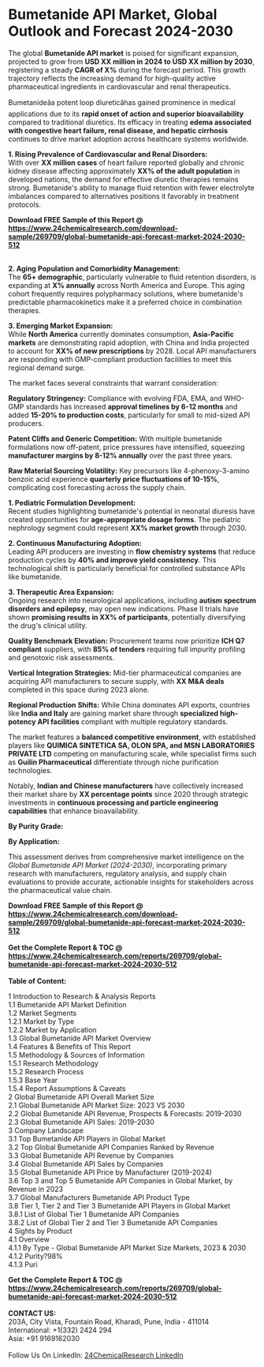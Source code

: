 <h1>Bumetanide API Market, Global Outlook and Forecast 2024-2030</h1><p>The global <strong>Bumetanide API market</strong> is poised for significant expansion, projected to grow from <strong>USD XX million in 2024 to USD XX million by 2030</strong>, registering a steady <strong>CAGR of X%</strong> during the forecast period. This growth trajectory reflects the increasing demand for high-quality active pharmaceutical ingredients in cardiovascular and renal therapeutics.</p><p>Bumetanideâa potent loop diureticâhas gained prominence in medical applications due to its <strong>rapid onset of action and superior bioavailability</strong> compared to traditional diuretics. Its efficacy in treating <strong>edema associated with congestive heart failure, renal disease, and hepatic cirrhosis</strong> continues to drive market adoption across healthcare systems worldwide.</p><p><strong>1. Rising Prevalence of Cardiovascular and Renal Disorders:</strong><br>
With over <strong>XX million cases</strong> of heart failure reported globally and chronic kidney disease affecting approximately <strong>XX% of the adult population</strong> in developed nations, the demand for effective diuretic therapies remains strong. Bumetanide's ability to manage fluid retention with fewer electrolyte imbalances compared to alternatives positions it favorably in treatment protocols.</p><div><b>Download FREE Sample of this Report @ 
            <a href="https://www.24chemicalresearch.com/download-sample/269709/global-bumetanide-api-forecast-market-2024-2030-512">
            https://www.24chemicalresearch.com/download-sample/269709/global-bumetanide-api-forecast-market-2024-2030-512</a></b></div><br><p><strong>2. Aging Population and Comorbidity Management:</strong><br>
The <strong>65+ demographic</strong>, particularly vulnerable to fluid retention disorders, is expanding at <strong>X% annually</strong> across North America and Europe. This aging cohort frequently requires polypharmacy solutions, where bumetanide's predictable pharmacokinetics make it a preferred choice in combination therapies.</p><p><strong>3. Emerging Market Expansion:</strong><br>
While <strong>North America</strong> currently dominates consumption, <strong>Asia-Pacific markets</strong> are demonstrating rapid adoption, with China and India projected to account for <strong>XX% of new prescriptions</strong> by 2028. Local API manufacturers are responding with GMP-compliant production facilities to meet this regional demand surge.</p><p>The market faces several constraints that warrant consideration:</p><p><strong>Regulatory Stringency:</strong> Compliance with evolving FDA, EMA, and WHO-GMP standards has increased <strong>approval timelines by 6-12 months</strong> and added <strong>15-20% to production costs</strong>, particularly for small to mid-sized API producers.</p><p><strong>Patent Cliffs and Generic Competition:</strong> With multiple bumetanide formulations now off-patent, price pressures have intensified, squeezing <strong>manufacturer margins by 8-12% annually</strong> over the past three years.</p><p><strong>Raw Material Sourcing Volatility:</strong> Key precursors like 4-phenoxy-3-amino benzoic acid experience <strong>quarterly price fluctuations of 10-15%</strong>, complicating cost forecasting across the supply chain.</p><p><strong>1. Pediatric Formulation Development:</strong><br>
Recent studies highlighting bumetanide's potential in neonatal diuresis have created opportunities for <strong>age-appropriate dosage forms</strong>. The pediatric nephrology segment could represent <strong>XX% market growth</strong> through 2030.</p><p><strong>2. Continuous Manufacturing Adoption:</strong><br>
Leading API producers are investing in <strong>flow chemistry systems</strong> that reduce production cycles by <strong>40% and improve yield consistency</strong>. This technological shift is particularly beneficial for controlled substance APIs like bumetanide.</p><p><strong>3. Therapeutic Area Expansion:</strong><br>
Ongoing research into neurological applications, including <strong>autism spectrum disorders and epilepsy</strong>, may open new indications. Phase II trials have shown <strong>promising results in XX% of participants</strong>, potentially diversifying the drug's clinical utility.</p><p><strong>Quality Benchmark Elevation:</strong> Procurement teams now prioritize <strong>ICH Q7 compliant</strong> suppliers, with <strong>85% of tenders</strong> requiring full impurity profiling and genotoxic risk assessments.</p><p><strong>Vertical Integration Strategies:</strong> Mid-tier pharmaceutical companies are acquiring API manufacturers to secure supply, with <strong>XX M&amp;A deals</strong> completed in this space during 2023 alone.</p><p><strong>Regional Production Shifts:</strong> While China dominates API exports, countries like <strong>India and Italy</strong> are gaining market share through <strong>specialized high-potency API facilities</strong> compliant with multiple regulatory standards.</p><p>The market features a <strong>balanced competitive environment</strong>, with established players like <strong>QUIMICA SINTETICA SA, OLON SPA, and MSN LABORATORIES PRIVATE LTD</strong> competing on manufacturing scale, while specialist firms such as <strong>Guilin Pharmaceutical</strong> differentiate through niche purification technologies.</p><p>Notably, <strong>Indian and Chinese manufacturers</strong> have collectively increased their market share by <strong>XX percentage points</strong> since 2020 through strategic investments in <strong>continuous processing and particle engineering capabilities</strong> that enhance bioavailability.</p><p><strong>By Purity Grade:</strong></p><p><strong>By Application:</strong></p><p>This assessment derives from comprehensive market intelligence on the <em>Global Bumetanide API Market (2024-2030)</em>, incorporating primary research with manufacturers, regulatory analysis, and supply chain evaluations to provide accurate, actionable insights for stakeholders across the pharmaceutical value chain.</p><div><b>Download FREE Sample of this Report @ 
            <a href="https://www.24chemicalresearch.com/download-sample/269709/global-bumetanide-api-forecast-market-2024-2030-512">
            https://www.24chemicalresearch.com/download-sample/269709/global-bumetanide-api-forecast-market-2024-2030-512</a></b></div><br><div><b>Get the Complete Report & TOC @ 
            <a href="https://www.24chemicalresearch.com/reports/269709/global-bumetanide-api-forecast-market-2024-2030-512">
            https://www.24chemicalresearch.com/reports/269709/global-bumetanide-api-forecast-market-2024-2030-512</a></b></div><br>
            <b>Table of Content:</b><p>1 Introduction to Research & Analysis Reports<br />
    1.1 Bumetanide API Market Definition<br />
    1.2 Market Segments<br />
        1.2.1 Market by Type<br />
        1.2.2 Market by Application<br />
    1.3 Global Bumetanide API Market Overview<br />
    1.4 Features & Benefits of This Report<br />
    1.5 Methodology & Sources of Information<br />
        1.5.1 Research Methodology<br />
        1.5.2 Research Process<br />
        1.5.3 Base Year<br />
        1.5.4 Report Assumptions & Caveats<br />
2 Global Bumetanide API Overall Market Size<br />
    2.1 Global Bumetanide API Market Size: 2023 VS 2030<br />
    2.2 Global Bumetanide API Revenue, Prospects & Forecasts: 2019-2030<br />
    2.3 Global Bumetanide API Sales: 2019-2030<br />
3 Company Landscape<br />
    3.1 Top Bumetanide API Players in Global Market<br />
    3.2 Top Global Bumetanide API Companies Ranked by Revenue<br />
    3.3 Global Bumetanide API Revenue by Companies<br />
    3.4 Global Bumetanide API Sales by Companies<br />
    3.5 Global Bumetanide API Price by Manufacturer (2019-2024)<br />
    3.6 Top 3 and Top 5 Bumetanide API Companies in Global Market, by Revenue in 2023<br />
    3.7 Global Manufacturers Bumetanide API Product Type<br />
    3.8 Tier 1, Tier 2 and Tier 3 Bumetanide API Players in Global Market<br />
        3.8.1 List of Global Tier 1 Bumetanide API Companies<br />
        3.8.2 List of Global Tier 2 and Tier 3 Bumetanide API Companies<br />
4 Sights by Product<br />
    4.1 Overview<br />
        4.1.1 By Type - Global Bumetanide API Market Size Markets, 2023 & 2030<br />
        4.1.2 Purity?98%<br />
        4.1.3 Puri</p><div><b>Get the Complete Report & TOC @ 
            <a href="https://www.24chemicalresearch.com/reports/269709/global-bumetanide-api-forecast-market-2024-2030-512">
            https://www.24chemicalresearch.com/reports/269709/global-bumetanide-api-forecast-market-2024-2030-512</a></b></div><br><b>CONTACT US:</b><br>
            203A, City Vista, Fountain Road, Kharadi, Pune, India - 411014<br>
            International: +1(332) 2424 294<br>
            Asia: +91 9169162030 <br><br>
            Follow Us On LinkedIn: <a href="https://www.linkedin.com/company/24chemicalresearch/">24ChemicalResearch LinkedIn</a>